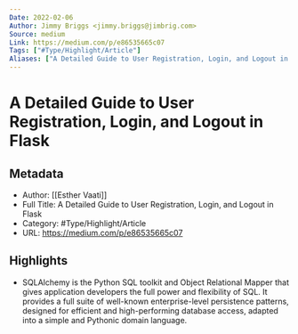 ```yaml
---
Date: 2022-02-06
Author: Jimmy Briggs <jimmy.briggs@jimbrig.com>
Source: medium
Link: https://medium.com/p/e86535665c07
Tags: ["#Type/Highlight/Article"]
Aliases: ["A Detailed Guide to User Registration, Login, and Logout in Flask", "A Detailed Guide to User Registration, Login, and Logout in Flask"]
---
```

# A Detailed Guide to User Registration, Login, and Logout in Flask

## Metadata
- Author: [[Esther Vaati]]
- Full Title: A Detailed Guide to User Registration, Login, and Logout in Flask
- Category: #Type/Highlight/Article
- URL: https://medium.com/p/e86535665c07

## Highlights
- SQLAlchemy is the Python SQL toolkit and Object Relational Mapper that gives application developers the full power and flexibility of SQL. It provides a full suite of well-known enterprise-level persistence patterns, designed for efficient and high-performing database access, adapted into a simple and Pythonic domain language.
